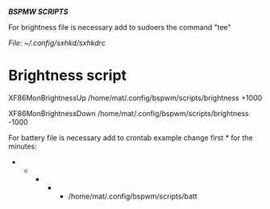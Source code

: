 _**BSPMW SCRIPTS**_


For brightness file is necessary add to sudoers the command "tee" 

_File: ~/.config/sxhkd/sxhkdrc_
# Brightness script
XF86MonBrightnessUp
        /home/mat/.config/bspwm/scripts/brightness +1000

XF86MonBrightnessDown
        /home/mat/.config/bspwm/scripts/brightness -1000



For battery file is necessary add to crontab
example change first * for the minutes:
* * * * * /home/mat/.config/bspwm/scripts/batt
